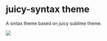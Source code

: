 # juicy-syntax theme

A sintax theme based on juicy sublime theme.

![](http://i.imgur.com/Wmt50cR.png)
